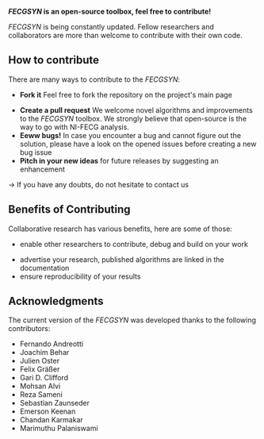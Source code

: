 **_FECGSYN_ is an open-source toolbox, feel free to contribute!**

_FECGSYN_ is being constantly updated. Fellow researchers and collaborators are more than welcome to contribute with their own code.


## How to contribute

There are many ways to contribute to the _FECGSYN_:

  * **Fork it** Feel free to fork the repository on the  project's main page
  + **Create a pull request** We welcome novel algorithms and improvements to the <em>FECGSYN</em> toolbox. We strongly believe that open-source is the way to go with NI-FECG analysis.
  + **Eeww bugs!** In case you encounter a bug and cannot figure out the solution, please have a look on the opened issues before creating a new bug issue
  + **Pitch in your new ideas** for future releases by suggesting an enhancement


-> If you have any doubts, do not hesitate to contact us


## Benefits of Contributing

Collaborative research has various benefits, here are some of those:

* enable other researchers to contribute, debug and build on your work
+ advertise your research, published algorithms are linked in the documentation
+ ensure reproducibility of your results



## Acknowledgments

The current version of the <em>FECGSYN</em> was developed thanks to the following contributors:
- Fernando Andreotti
- Joachim Behar
- Julien Oster
- Felix Gräßer
- Gari D. Clifford
- Mohsan Alvi
- Reza Sameni
- Sebastian Zaunseder
- Emerson Keenan
- Chandan Karmakar
- Marimuthu Palaniswami

    
  
